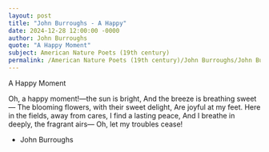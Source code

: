 ```yaml
---
layout: post
title: "John Burroughs - A Happy"
date: 2024-12-28 12:00:00 -0000
author: John Burroughs
quote: "A Happy Moment"
subject: American Nature Poets (19th century)
permalink: /American Nature Poets (19th century)/John Burroughs/John Burroughs - A Happy
---
```


A Happy Moment

Oh, a happy moment!—the sun is bright,
   And the breeze is breathing sweet—
The blooming flowers, with their sweet delight,
   Are joyful at my feet.
Here in the fields, away from cares,
   I find a lasting peace,
And I breathe in deeply, the fragrant airs—
   Oh, let my troubles cease!

- John Burroughs
